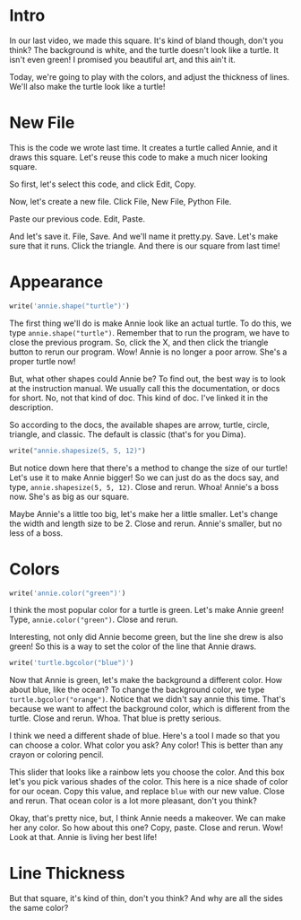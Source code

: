 # Intro

In our last video, we made this square. It's kind of bland though, don't you think? The background is white, and the turtle doesn't look like a turtle. It isn't even green! I promised you beautiful art, and this ain't it.

Today, we're going to play with the colors, and adjust the thickness of lines. We'll also make the turtle look like a turtle!

# New File

This is the code we wrote last time. It creates a turtle called Annie, and it draws this square. Let's reuse this code to make a much nicer looking square.

So first, let's select this code, and click Edit, Copy.

Now, let's create a new file. Click File, New File, Python File.

Paste our previous code. Edit, Paste.

And let's save it. File, Save. And we'll name it pretty.py. Save. Let's make sure that it runs. Click the triangle. And there is our square from last time!

# Appearance

```python codeanim
write('annie.shape("turtle")')
```

The first thing we'll do is make Annie look like an actual turtle. To do this, we type `annie.shape("turtle")`. Remember that to run the program, we have to close the previous program. So, click the X, and then click the triangle button to rerun our program. Wow! Annie is no longer a poor arrow. She's a proper turtle now!

But, what other shapes could Annie be? To find out, the best way is to look at the instruction manual. We usually call this the documentation, or docs for short. No, not that kind of doc. This kind of doc. I've linked it in the description.

So according to the docs, the available shapes are arrow, turtle, circle, triangle, and classic. The default is classic (that's for you Dima).

```python codeanim
write("annie.shapesize(5, 5, 12)")
```

But notice down here that there's a method to change the size of our turtle! Let's use it to make Annie bigger! So we can just do as the docs say, and type, `annie.shapesize(5, 5, 12)`. Close and rerun. Whoa! Annie's a boss now. She's as big as our square.

Maybe Annie's a little too big, let's make her a little smaller. Let's change the width and length size to be 2. Close and rerun. Annie's smaller, but no less of a boss.

# Colors

```python codeanim
write('annie.color("green")')
```

I think the most popular color for a turtle is green. Let's make Annie green! Type, `annie.color("green")`. Close and rerun.

Interesting, not only did Annie become green, but the line she drew is also green! So this is a way to set the color of the line that Annie draws.

```python codeanim
write('turtle.bgcolor("blue")')
```

Now that Annie is green, let's make the background a different color. How about blue, like the ocean? To change the background color, we type `turtle.bgcolor("orange")`. Notice that we didn't say annie this time. That's because we want to affect the background color, which is different from the turtle. Close and rerun. Whoa. That blue is pretty serious.

I think we need a different shade of blue. Here's a tool I made so that you can choose a color. What color you ask? Any color! This is better than any crayon or coloring pencil.

This slider that looks like a rainbow lets you choose the color. And this box let's you pick various shades of the color. This here is a nice shade of color for our ocean. Copy this value, and replace `blue` with our new value. Close and rerun. That ocean color is a lot more pleasant, don't you think?

Okay, that's pretty nice, but, I think Annie needs a makeover. We can make her any color. So how about this one? Copy, paste. Close and rerun. Wow! Look at that. Annie is living her best life!

# Line Thickness

But that square, it's kind of thin, don't you think? And why are all the sides the same color?
